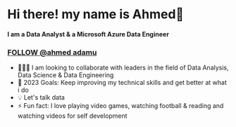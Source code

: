 # Hi there! my name is Ahmed👋
#### I am a Data Analyst & a Microsoft Azure Data Engineer
### [FOLLOW @ahmed adamu](https://www.linkedin.com/in/ahmed-adamu-0b63b9a5)


* 🧑‍🤝‍🧑 I am looking to collaborate with leaders in the field of Data Analysis, Data Science & Data Engineering
* 🎯 2023 Goals: Keep improving my technical skills and get better at what i do
* 💡 Let's talk data
* ⚡ Fun fact: I love playing video games, watching football & reading and watching videos for self development



